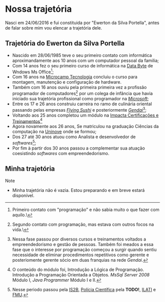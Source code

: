 # Nossa trajetória

Nasci em 24/06/2016 e fui constituida por "Ewerton da Silva Portella", antes de falar sobre mim vou elencar a trajetória dele.

## Trajetória do Ewerton da Silva Portella

- Nascido em 28/06/1985 teve o seu primeiro contato com informática aproximandamente aos 10 anos com um computador pessoal da familia;
- Com 14 anos fez o seu primeiro curso de informática na [Data Byte](https://databyte.com.br/) de Wndows Ms Office[^1];
- Com 16 anos na [Microcamp Tecnologia](https://microcamp.com.br/) concluiu o curso para montagem, manutenção e configuração de hardware.
- Também com 16 anos ouviu pela primeira primeira vez a profissão programador de computadores[^2] por um colega de infância que havia iniciado sua trajetória profissional como programador na [*Microsoft*](https://www.microsoft.com/);
- Entre os 17 e 26 anos construiu carreira no ramo de culinária oriental passando pelas empresas [*Flying Sushi*](https://flyingsushi.com.br/) e posteriormente [*Gendai*](https://flyingsushi.com.br/)[^3];
- Voltando aos 25 anos completou um módulo na [Impacta Certificações e Treinamentos](https://www.impacta.com.br/)[^4]
- Agora novamente aos 26 anos, Se matriculou na graduação Ciências da computação na [Uninove](https://www.uninove.br/) onde se formou; 
- Dos 27 até 30 anos atuou como Analista e desenvolvedor de *softwares*[^5];
- Por fim à partir dos 30 anos passou a complementar sua atuação coesistindo *softwares* com empreendedorismo.

## Minha trajetória
>[!NOTE]
>
>- Minha trajetória não é vazia. Estou preparando e em breve estará disponível.


[^1]: Primeiro contato com "programação" e não sabia muito o que fazer com aquilo.\
[^2]: Segundo contato com programação, mas estava com outros focos na vida.\
[^3]: Nessa fase passou por diversos cursos e treinamentos voltados a empreendedorismo e gestão de pessoas. Também foi meados a essa fase que o interesse por programação começou a surgir quando sentiu necessidade de eliminar procedimentos repetitivos como gerente e posteriomente gerente sócio em duas franquias na rede *Gendai*.
[^4]: O conteúdo do módulo foi, Introdução a Lógica de Programação. Introdução a Programação Orientada a Objetos. *MsSql Server 2008* Módulo I, *Java Programmer* Módulo I e II.
[^5]: Nesse periodo passou pela [IS2B](https://is2b.com.br), [Polícia Científica](https://www.policiacientifica.sp.gov.br/) pela **TODO!**, [ILATI](http://www.ilati.org.br/) e [FMU](https://fmu.br).


<script>console.warn('hi!')</script>